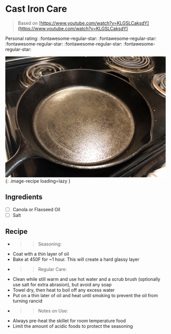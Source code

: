 <!-- Do not modify sections with "AUTO-*". They are updated by make.py -->

# Cast Iron Care

> Based on [https://www.youtube.com/watch?v=KLGSLCaksdY](https://www.youtube.com/watch?v=KLGSLCaksdY)

<!-- rating=0; (User can specify rating on scale of 1-5) -->
<!-- AUTO-UserRating -->
Personal rating: :fontawesome-regular-star: :fontawesome-regular-star: :fontawesome-regular-star: :fontawesome-regular-star: :fontawesome-regular-star:
<!-- /AUTO-UserRating -->

<!-- AUTO-Image -->
![cast_iron_care.jpg](./cast_iron_care.jpg){: .image-recipe loading=lazy }
<!-- /AUTO-Image -->

## Ingredients

* [ ] Canola or Flaxseed Oil
* [ ] Salt

## Recipe

* >> Seasoning:
* Coat with a thin layer of oil
* Bake at 450F for ~1 hour. This will create a hard glassy layer
* >> Regular Care:
* Clean while still warm and use hot water and a scrub brush (optionally use salt for extra abrasion), but avoid any soap
* Towel dry, then heat to boil off any excess water
* Put on a thin later of oil and heat until smoking to prevent the oil from turning rancid
* >> Notes on Use:
* Always pre-heat the skillet for room temperature food
* Limit the amount of acidic foods to protect the seasoning
